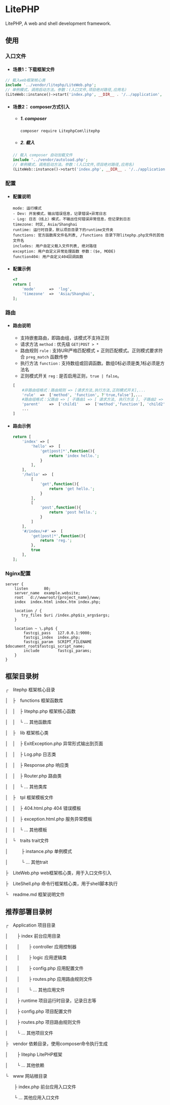 # LitePHP
LitePHP, A web and shell development framework.

## 使用

### 入口文件

- #### 场景1：下载框架文件

```php
// 载入web框架核心类
include '../vendor/litephp/LiteWeb.php';
// 单例模式，调用启动方法。参数：(入口文件,项目绝对路径,应用名)
(LiteWeb::instance()->start('index.php', __DIR__ . '/../application', 'index'));
```

- #### 场景2： composer方式引入

  - ##### 1. composer

    ```shell
    composer require LitephpCom\litephp
    ```

   - ##### 2. 载入

    ```php
    // 载入 composer 自动加载文件
    include '../vendor/autoload.php';
    // 单例模式，调用启动方法。参数：(入口文件,项目绝对路径,应用名)
    (LiteWeb::instance()->start('index.php', __DIR__ . '/../application', 'index'));
    ```

### 配置

- #### 配置说明

    ```
    mode: 运行模式
    - Dev: 开发模式，输出错误信息，记录错误+异常日志
    - Log: 日志（线上）模式，不输出任何错误异常信息，但记录到日志
    timezone: 时区, Asia/Shanghai
    runtime: 运行时目录，默认项目目录下的runtime文件夹
    functions: 官方函数库文件名列表, /functions 目录下除litephp.php文件的其他文件名
    includes: 用户自定义载入文件列表, 绝对路径
    exception: 用户自定义异常处理函数 参数：($e, MODE)
    function404: 用户自定义404回调函数
    ```

- #### 配置示例

    ```php
    <?
    return [
        'mode'      =>  'log',
        'timezone'  =>  'Asia/Shanghai',
    ];
    ```


### 路由

- #### 路由说明

    - 支持嵌套路由，即路由组，该模式不支持正则
    - 请求方法 `method` : 优先级 `GET|POST > *`
    - 路由规则 `rule` : 支持URI严格匹配模式 + 正则匹配模式。正则模式要求符合 `preg_match` 函数传参
    - 执行方法 `function` : 支持数组或回调函数。数组0标必须是类,1标必须是方法名
    - 正则模式开关 `reg` : 是否启用正则，`true | false`。

    ```php
    [
        #非路由组格式：路由规则 => [请求方法,执行方法,正则模式开关],...
        'rule'  =>  ['method', 'function', ?'true,false'],...
        #路由组格式：父路由 => [ 子路由1 => [ 请求方法, 执行方法 ], 子路由2 => [ 请求方法, 执行方法 ]]
        'parent'    =>  ['child1'   =>  ['method','function'], 'child2' =>  ['method','function'],...]
        ...
    ]
    ```

- #### 路由示例

    ```php
    return [
        'index' => [
            'hello' =>  [
                'get|post|*',function(){
                    return 'index hello.';
                }
            ],
        ],
        '/hello' =>  [
            [
                'get',function(){
                    return 'get hello.';
                }
            ],
            [
                'post',function(){
                    return 'post hello.';
                }
            ]
        ],
        '#/index/+#' =>  [
            'get|post|*',function(){
                return 'reg.';
            },
            true
        ],
    ];
    ```

### Nginx配置

```nginx
server {
    listen       80;
    server_name  example.website;
    root   d://wwwroot/{project_name}/www;
    index  index.html index.htm index.php;

    location / {
       try_files $uri /index.php$is_args$args;
    }

    location ~ \.php$ {
        fastcgi_pass   127.0.0.1:9000;
        fastcgi_index  index.php;
        fastcgi_param  SCRIPT_FILENAME  $document_root$fastcgi_script_name;
        include        fastcgi_params;
    }
}
```

## 框架目录树

┌&emsp;litephp 框架核心目录

│&emsp;├&emsp;functions 框架函数库

│&emsp;│&emsp;├ litephp.php 框架核心函数

│&emsp;│&emsp;└ ... 其他函数库

│&emsp;├&emsp;lib 框架核心类

│&emsp;│&emsp;├ ExitException.php 异常形式输出到页面

│&emsp;│&emsp;├ Log.php 日志类

│&emsp;│&emsp;├ Response.php 响应类

│&emsp;│&emsp;├ Router.php 路由类

│&emsp;│&emsp;└ ... 其他类库

│&emsp;├&emsp;tpl 框架模板文件

│&emsp;│&emsp;├ 404.html.php 404 错误模板

│&emsp;│&emsp;├ exception.html.php 服务异常模板

│&emsp;│&emsp;└ ... 其他模板

│&emsp;└&emsp;traits trait文件

│&emsp;&emsp;&emsp;├ instance.php 单例模式

│&emsp;&emsp;&emsp;└ ... 其他trait

├&emsp;LiteWeb.php web框架核心类，用于入口文件引入

├&emsp;LiteShell.php 命令行框架核心类，用于shell脚本执行

└&emsp;readme.md 框架说明文件

## 推荐部署目录树

┌&emsp;Application 项目目录

│&emsp;&emsp;├ index 前台应用目录

│&emsp;&emsp;│&emsp;&emsp;├ controller 应用控制器

│&emsp;&emsp;│&emsp;&emsp;├ logic 应用逻辑类

│&emsp;&emsp;│&emsp;&emsp;├ config.php 应用配置文件

│&emsp;&emsp;│&emsp;&emsp;├ routes.php 应用路由规则文件

│&emsp;&emsp;│&emsp;&emsp;└ ... 其他应用文件

│&emsp;&emsp;├ runtime 项目运行时目录，记录日志等

│&emsp;&emsp;├ config.php 项目配置文件

│&emsp;&emsp;├ routes.php 项目路由规则文件

│&emsp;&emsp;└ ... 其他项目文件

├&emsp;vendor 依赖目录，使用composer命令执行生成

│&emsp;&emsp;├ litephp LitePHP框架

│&emsp;&emsp;└ ... 其他依赖

└&emsp;www 网站根目录

&emsp;&emsp;├ index.php 前台应用入口文件

&emsp;&emsp;└ ... 其他应用入口文件
